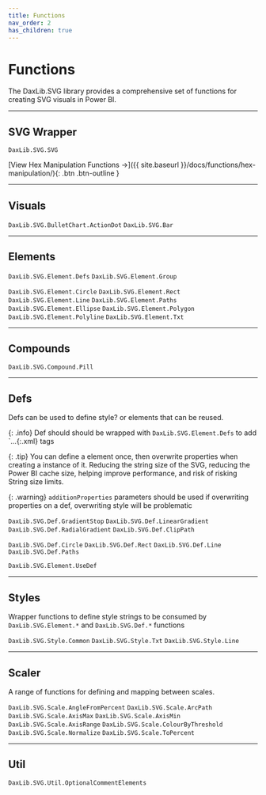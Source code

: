 ```yaml
---
title: Functions
nav_order: 2
has_children: true
---
```


# Functions

The DaxLib.SVG library provides a comprehensive set of functions for creating SVG visuals in Power BI.

---

## SVG Wrapper

`DaxLib.SVG.SVG`

[View Hex Manipulation Functions →]({{ site.baseurl }}/docs/functions/hex-manipulation/){: .btn .btn-outline }

--- 

## Visuals

`DaxLib.SVG.BulletChart.ActionDot`
`DaxLib.SVG.Bar`

---

## Elements

`DaxLib.SVG.Element.Defs`
`DaxLib.SVG.Element.Group`

`DaxLib.SVG.Element.Circle`
`DaxLib.SVG.Element.Rect`
`DaxLib.SVG.Element.Line`
`DaxLib.SVG.Element.Paths`
`DaxLib.SVG.Element.Ellipse`
`DaxLib.SVG.Element.Polygon`
`DaxLib.SVG.Element.Polyline`
`DaxLib.SVG.Element.Txt`

---

## Compounds

`DaxLib.SVG.Compound.Pill`

---

## Defs

Defs can be used to define style? or elements that can be reused.  

{: .info}
Def should should be wrapped with `DaxLib.SVG.Element.Defs` to add `<def>...</def>{:.xml} tags

{: .tip}
You can define a element once, then overwrite properties when creating a instance of it. Reducing the string size of the SVG, reducing the Power BI cache size, helping improve performance, and risk of risking String size limits.

{: .warning}
`additionProperties` parameters should be used if overwriting properties on a def, overwriting style will be problematic

`DaxLib.SVG.Def.GradientStop`
`DaxLib.SVG.Def.LinearGradient`
`DaxLib.SVG.Def.RadialGradient`
`DaxLib.SVG.Def.ClipPath`

`DaxLib.SVG.Def.Circle`
`DaxLib.SVG.Def.Rect`
`DaxLib.SVG.Def.Line`
`DaxLib.SVG.Def.Paths`

`DaxLib.SVG.Element.UseDef`


---

## Styles

Wrapper functions to define style strings to be consumed by `DaxLib.SVG.Element.*` and `DaxLib.SVG.Def.*` functions

`DaxLib.SVG.Style.Common`
`DaxLib.SVG.Style.Txt`
`DaxLib.SVG.Style.Line`

---

## Scaler

A range of functions for defining and mapping between scales.

`DaxLib.SVG.Scale.AngleFromPercent`
`DaxLib.SVG.Scale.ArcPath`
`DaxLib.SVG.Scale.AxisMax`
`DaxLib.SVG.Scale.AxisMin`
`DaxLib.SVG.Scale.AxisRange`
`DaxLib.SVG.Scale.ColourByThreshold`
`DaxLib.SVG.Scale.Normalize`
`DaxLib.SVG.Scale.ToPercent`

---

## Util

`DaxLib.SVG.Util.OptionalCommentElements`